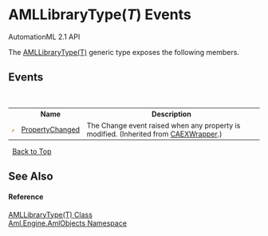 # AMLLibraryType(*T*) Events
AutomationML 2.1 API 

The <a href="T_Aml_Engine_AmlObjects_AMLLibraryType_1">AMLLibraryType(T)</a> generic type exposes the following members.


## Events
&nbsp;<table><tr><th></th><th>Name</th><th>Description</th></tr><tr><td>![Public event](media/pubevent.gif "Public event")</td><td><a href="E_Aml_Engine_CAEX_CAEXWrapper_PropertyChanged">PropertyChanged</a></td><td>
The Change event raised when any property is modified.
 (Inherited from <a href="T_Aml_Engine_CAEX_CAEXWrapper">CAEXWrapper</a>.)</td></tr></table>&nbsp;
<a href="#amllibrarytype(*t*)-events">Back to Top</a>

## See Also


#### Reference
<a href="T_Aml_Engine_AmlObjects_AMLLibraryType_1">AMLLibraryType(T) Class</a><br /><a href="N_Aml_Engine_AmlObjects">Aml.Engine.AmlObjects Namespace</a><br />